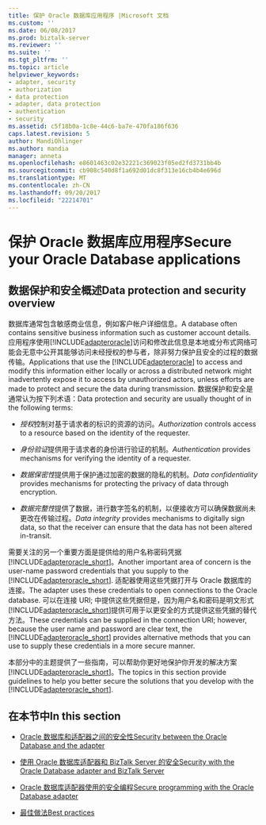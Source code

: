 ```yaml
---
title: 保护 Oracle 数据库应用程序 |Microsoft 文档
ms.custom: ''
ms.date: 06/08/2017
ms.prod: biztalk-server
ms.reviewer: ''
ms.suite: ''
ms.tgt_pltfrm: ''
ms.topic: article
helpviewer_keywords:
- adapter, security
- authorization
- data protection
- adapter, data protection
- authentication
- security
ms.assetid: c5f18b0a-1c8e-44c6-ba7e-470fa186f636
caps.latest.revision: 5
author: MandiOhlinger
ms.author: mandia
manager: anneta
ms.openlocfilehash: e8601463c02e32221c369023f05ed2fd3731bb4b
ms.sourcegitcommit: cb908c540d8f1a692d01dc8f313e16cb4b4e696d
ms.translationtype: MT
ms.contentlocale: zh-CN
ms.lasthandoff: 09/20/2017
ms.locfileid: "22214701"
---
```

# <a name="secure-your-oracle-database-applications"></a><span data-ttu-id="dd51e-102">保护 Oracle 数据库应用程序</span><span class="sxs-lookup"><span data-stu-id="dd51e-102">Secure your Oracle Database applications</span></span>
## <a name="data-protection-and-security-overview"></a><span data-ttu-id="dd51e-103">数据保护和安全概述</span><span class="sxs-lookup"><span data-stu-id="dd51e-103">Data protection and security overview</span></span>
<span data-ttu-id="dd51e-104">数据库通常包含敏感商业信息，例如客户帐户详细信息。</span><span class="sxs-lookup"><span data-stu-id="dd51e-104">A database often contains sensitive business information such as customer account details.</span></span> <span data-ttu-id="dd51e-105">应用程序使用[!INCLUDE[adapteroracle](../../includes/adapteroracle-md.md)]访问和修改此信息是本地或分布式网络可能会无意中公开其能够访问未经授权的参与者，除非努力保护且安全的过程的数据传输。</span><span class="sxs-lookup"><span data-stu-id="dd51e-105">Applications that use the [!INCLUDE[adapteroracle](../../includes/adapteroracle-md.md)] to access and modify this information either locally or across a distributed network might inadvertently expose it to access by unauthorized actors, unless efforts are made to protect and secure the data during transmission.</span></span> <span data-ttu-id="dd51e-106">数据保护和安全是通常认为按下列术语：</span><span class="sxs-lookup"><span data-stu-id="dd51e-106">Data protection and security are usually thought of in the following terms:</span></span>  
  
-   <span data-ttu-id="dd51e-107">*授权*控制对基于请求者的标识的资源的访问。</span><span class="sxs-lookup"><span data-stu-id="dd51e-107">*Authorization* controls access to a resource based on the identity of the requester.</span></span>  
  
-   <span data-ttu-id="dd51e-108">*身份验证*提供用于请求者的身份进行验证的机制。</span><span class="sxs-lookup"><span data-stu-id="dd51e-108">*Authentication* provides mechanisms for verifying the identity of a requester.</span></span>  
  
-   <span data-ttu-id="dd51e-109">*数据保密性*提供用于保护通过加密的数据的隐私的机制。</span><span class="sxs-lookup"><span data-stu-id="dd51e-109">*Data confidentiality* provides mechanisms for protecting the privacy of data through encryption.</span></span>  
  
-   <span data-ttu-id="dd51e-110">*数据完整性*提供了数据，进行数字签名的机制，以便接收方可以确保数据尚未更改在传输过程。</span><span class="sxs-lookup"><span data-stu-id="dd51e-110">*Data integrity* provides mechanisms to digitally sign data, so that the receiver can ensure that the data has not been altered in-transit.</span></span>  
  
 <span data-ttu-id="dd51e-111">需要关注的另一个重要方面是提供给的用户名称密码凭据[!INCLUDE[adapteroracle_short](../../includes/adapteroracle-short-md.md)]。</span><span class="sxs-lookup"><span data-stu-id="dd51e-111">Another important area of concern is the user-name password credentials that you supply to the [!INCLUDE[adapteroracle_short](../../includes/adapteroracle-short-md.md)].</span></span> <span data-ttu-id="dd51e-112">适配器使用这些凭据打开与 Oracle 数据库的连接。</span><span class="sxs-lookup"><span data-stu-id="dd51e-112">The adapter uses these credentials to open connections to the Oracle database.</span></span> <span data-ttu-id="dd51e-113">可以在连接 URI; 中提供这些凭据但是，因为用户名和密码是明文形式[!INCLUDE[adapteroracle_short](../../includes/adapteroracle-short-md.md)]提供可用于以更安全的方式提供这些凭据的替代方法。</span><span class="sxs-lookup"><span data-stu-id="dd51e-113">These credentials can be supplied in the connection URI; however, because the user name and password are clear text, the [!INCLUDE[adapteroracle_short](../../includes/adapteroracle-short-md.md)] provides alternative methods that you can use to supply these credentials in a more secure manner.</span></span>  
  
 <span data-ttu-id="dd51e-114">本部分中的主题提供了一些指南，可以帮助你更好地保护你开发的解决方案[!INCLUDE[adapteroracle_short](../../includes/adapteroracle-short-md.md)]。</span><span class="sxs-lookup"><span data-stu-id="dd51e-114">The topics in this section provide guidelines to help you better secure the solutions that you develop with the [!INCLUDE[adapteroracle_short](../../includes/adapteroracle-short-md.md)].</span></span>  
  
## <a name="in-this-section"></a><span data-ttu-id="dd51e-115">在本节中</span><span class="sxs-lookup"><span data-stu-id="dd51e-115">In this section</span></span>  
  
-   [<span data-ttu-id="dd51e-116">Oracle 数据库和适配器之间的安全性</span><span class="sxs-lookup"><span data-stu-id="dd51e-116">Security between the Oracle Database and the adapter</span></span>](../../adapters-and-accelerators/adapter-oracle-database/security-between-the-oracle-database-and-the-adapter.md)
  
-   [<span data-ttu-id="dd51e-117">使用 Oracle 数据库适配器和 BizTalk Server 的安全</span><span class="sxs-lookup"><span data-stu-id="dd51e-117">Security with the Oracle Database adapter and BizTalk Server</span></span>](../../adapters-and-accelerators/adapter-oracle-database/security-with-the-oracle-database-adapter-and-biztalk-server.md)  
  
-   [<span data-ttu-id="dd51e-118">Oracle 数据库适配器使用的安全编程</span><span class="sxs-lookup"><span data-stu-id="dd51e-118">Secure programming with the Oracle Database adapter</span></span>](../../adapters-and-accelerators/adapter-oracle-database/secure-programming-with-the-oracle-database-adapter.md) 
  
-   [<span data-ttu-id="dd51e-119">最佳做法</span><span class="sxs-lookup"><span data-stu-id="dd51e-119">Best practices</span></span>](../../adapters-and-accelerators/adapter-oracle-database/best-practices-to-secure-the-oracle-database-adapter.md)